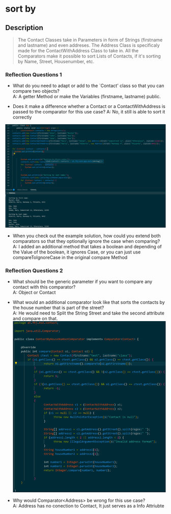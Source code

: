 # sort by

## Description

> The Contact Classes take in Parameters in form of Strings (firstname and lastname) and even addreses. The Address Class is specificaly made for the ContactWithAddress Class to take in. All the Comparators make it possible to sort Lists of Contacts, if it's sorting by Name, Street, Housenumber, etc.

### Reflection Questions 1

- What do you need to adapt or add to the `Contact' class so that you can compare two objects?  
A: A getter Method or make the Variables (firstname, lastname) public.

- Does it make a difference whether a Contact or a ContactWithAddress is passed to the comparator for this use case?
A: No, it still is able to sort it correctly  
  
![Proof](resources/images/Proof.png)

- When you check out the example solution, how could you extend both comparators so that they optionally ignore the case when comparing?  
A: I added an additional method that takes a boolean and depending of the Value of the boolean, it ignores Case, or you can just use compareToIgnoreCase in the original compare Method

### Reflection Questions 2

- What should be the generic parameter if you want to compare any contact with this comparator?  
A: Object or Contact

- What would an additional comparator look like that sorts the contacts by the house number that is part of the street?  
A: He would need to Split the String Street and take the second attribute and compare on that.
![Example](resources/images/Example.png)

- Why would Comparator\<Address> be wrong for this use case?  
A: Address has no conection to Contact, It just serves as a Info Attriubte
